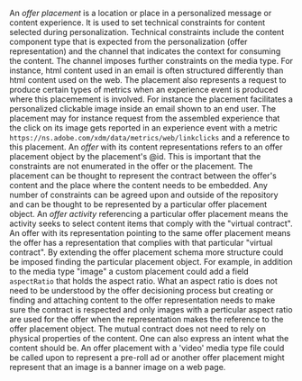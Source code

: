 An *offer placement* is a location or place in a personalized message or content experience. It is used to set technical constraints for content selected during personalization. Technical constraints include the content component type that is expected from the personalization (offer representation) and the channel that indicates the context for consuming the content. The channel imposes further constraints on the media type. For instance, html content used in an email is often structured differently than html content used on the web. The placement also represents a request to produce certain types of metrics when an experience event is produced where this placemement is involved. For instance the placement facilitates a personalized clickable image inside an email shown to an end user. The placement may for instance request from the assembled experience that the click on its image gets reported in an experience event with a metric `https://ns.adobe.com/xdm/data/metrics/web/linkclicks` and a reference to this placement. 
An *offer* with its content representations refers to an offer placement object by the placement's @id. This is important that the constraints are not enumerated in the offer or the placement. The placement can be thought to represent the contract between the offer's content and the place where the content needs to be embedded. Any number of constraints can be agreed upon and outside of the repository and can be thought to be represented by a particular offer placement object.
An *offer activity* referencing a particular offer placement means the activity seeks to select content items that comply with the "virtual contract". An offer with its representation pointing to the same offer placement means the offer has a representation that complies with that particular "virtual contract". 
By extending the offer placement schema more structure could be imposed finding the particular placement object. For example, in addition to the media type "image" a custom placement could add a field `aspectRatio` that holds the aspect ratio. What an aspect ratio is does not need to be understood by the offer decisioning process but creating or finding and attaching content to the offer representation needs to make sure the contract is respected and only images with a perticular aspect ratio are used for the offer when the representation makes the reference to the offer placement object.
The mutual contract does not need to rely on physical properties of the content. One can also express an intent what the content should be. An offer placement with a 'video' media type file could be called upon to represent a pre-roll ad or another offer placement might represent that an image is a banner image on a web page.
